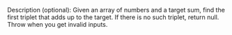 Description (optional):
Given an array of numbers and a target sum, find the first triplet that adds up to the target. If there is no such triplet, return null. Throw when you get invalid inputs.
